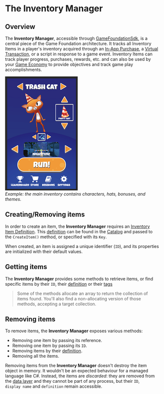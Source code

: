 # The Inventory Manager

## Overview

The __Inventory Manager__, accessible through [GameFoundationSdk](../GameFoundationSdk.md), is a central piece of the Game Foundation architecture.  It tracks all Inventory Items in a player's inventory acquired through an [In-App Purchase](../CatalogItems/IAPTransaction.md), a [Virtual Transaction](../CatalogItems/VirtualTransaction.md), or a script in response to a game event. Inventory Items can track player progress, purchases, rewards, etc. and can also be used by your [Game Economy](../GameSystems/GameEconomy.md) to provide objectives and track game play accomplishments.

![Main inventory example](../images/image16.png)  
*Example: the main inventory contains characters, hats, bonuses, and themes.*

## Creating/Removing items

In order to create an item, the __Inventory Manager__ requires an [Inventory Item Definition].
This [definition] can be found in the [Catalog] and passed to the `CreateItem()` method, or specified with its `Key`.

When created, an item is assigned a unique identifier (`ID`), and its properties are initialized with their default values.

## Getting items

The __Inventory Manager__ provides some methods to retrieve items, or find specific items by their `ID`, their [definition] or their [tags]

> Some of the methods allocate an array to return the collection of items found.
> You'll also find a non-allocating version of those methods, accepting a target collection.

## Removing items

To remove items, the __Inventory Manager__ exposes various methods:

- Removing one item by passing its reference.
- Removing one item by passing its `ID`.
- Removing items by their [definition].
- Removing all the items.

Removing items from the __Inventory Manager__ doesn't destroy the item object in memory.
It wouldn't be an expected behaviour for a managed language like C#.
Instead, the items are _discarded_: they are removed from the [data layer] and they cannot be part of any process, but their `ID`, `display name` and `definition` remain accessible.


[inventory item definition]: ../CatalogItems/InventoryItemDefinition.md
[definition]:                ../CatalogItems/InventoryItemDefinition.md

[catalog]: ../Catalog.md

[tags]: ../CatalogItems/Tag.md

[data layer]: ../DataLayers.md
